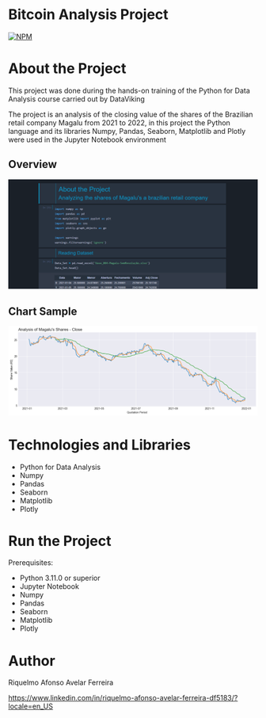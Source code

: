 # Bitcoin Analysis Project
[![NPM](https://img.shields.io/npm/l/react)](https://github.com/RiquelmoFerreira/DataAnalysisFinancial_Market/blob/main/License)

# About the Project

This project was done during the hands-on training of the Python for Data Analysis course carried out by DataViking

The project is an analysis of the closing value of the shares of the Brazilian retail company Magalu from 2021 to 2022, in this project the Python language and its libraries Numpy, Pandas, Seaborn, Matplotlib and Plotly were used in the Jupyter Notebook environment

## Overview
![InitialVision](https://github.com/RiquelmoFerreira/Images/blob/main/11.png)

## Chart Sample
![ChartSample](https://github.com/RiquelmoFerreira/Images/blob/main/12.png)

# Technologies and Libraries

- Python for Data Analysis
- Numpy
- Pandas
- Seaborn
- Matplotlib
- Plotly

# Run the Project
Prerequisites:
- Python 3.11.0 or superior
- Jupyter Notebook
- Numpy
- Pandas
- Seaborn
- Matplotlib
- Plotly

# Author
Riquelmo Afonso Avelar Ferreira

https://www.linkedin.com/in/riquelmo-afonso-avelar-ferreira-df5183/?locale=en_US

 
